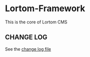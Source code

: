 # Lortom-Framework

This is the core of Lortom CMS

## CHANGE LOG

See the [change log file](CHANGELOG.md)